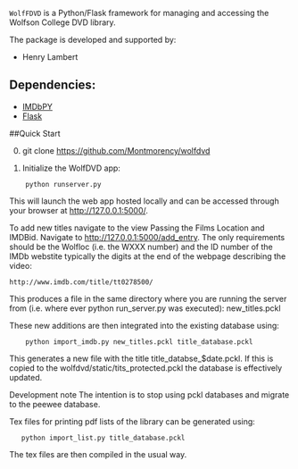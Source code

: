 `WolfFDVD` is a Python/Flask framework for managing and accessing 
the Wolfson College DVD library.

The package is developed and supported by:
  - Henry Lambert

## Dependencies:
  - [IMDbPY](http://imdbpy.sourceforge.net/)
  - [Flask](http://flask.pocoo.org/)


##Quick Start

0. git clone  https://github.com/Montmorency/wolfdvd

1. Initialize the WolfDVD app:
```
    python runserver.py 
```

This will launch the web app hosted locally and can be accessed through
your browser at http://127.0.0.1:5000/.

To add new titles navigate to the view Passing the Films 
Location and IMDBid. Navigate to http://127.0.0.1:5000/add_entry.
The only requirements should be the Wolfloc (i.e. the WXXX number)
and the ID number of the IMDb webstite typically the digits
at the end of the webpage describing the video:

	http://www.imdb.com/title/tt0278500/

This produces a file in the same directory where you are running the
server from (i.e. where ever python run_server.py was executed): 
    new_titles.pckl

These new additions are then integrated into the
existing database using:
```
    python import_imdb.py new_titles.pckl title_database.pckl
```

This generates a new file with the title title_databse_$date.pckl.
If this is copied to the wolfdvd/static/tits_protected.pckl the database
is effectively updated. 

Development note The intention is to stop using pckl databases and
migrate to the peewee database.


Tex files for printing pdf lists of the library can be generated using:
```   
   python import_list.py title_database.pckl 
```

The tex files are then compiled in the usual way.

